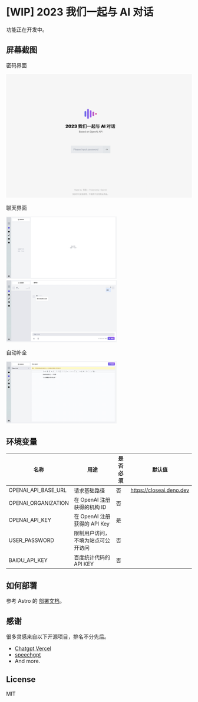 # [WIP] 2023 我们一起与 AI 对话

功能正在开发中。

## 屏幕截图

密码界面

![密码界面](./imgs/password.png)

聊天界面

<img src="./imgs/chat.jpg" width="300px" /><img src="./imgs/chat-1.jpg" width="300px" />

自动补全

<img src="./imgs/note.jpg" width="300px" />

## 环境变量

| 名称                    | 用途                               | 是否必须 | 默认值                   |
| ----------------------- | ---------------------------------- | -------- | ------------------------ |
| OPENAI_API_BASE_URL     | 请求基础路径                       | 否       | https://closeai.deno.dev |
| OPENAI_ORGANIZATION     | 在 OpenAI 注册获得的机构 ID        | 否       |                          |
| OPENAI_API_KEY          | 在 OpenAI 注册获得的 API Key       | 是       |                          |
| USER_PASSWORD | 限制用户访问，不填为站点可公开访问 | 否       |                          |
| BAIDU_API_KEY           | 百度统计代码的 API KEY             | 否       |                          |

## 如何部署

参考 Astro 的 [部署文档](https://docs.astro.build/en/guides/deploy/)。

## 感谢

很多灵感来自以下开源项目，排名不分先后。

- [Chatgpt Vercel](https://github.com/ourongxing/chatgpt-vercel)
- [speechgpt](https://github.com/hahahumble/speechgpt)
- And more.

## License

MIT
